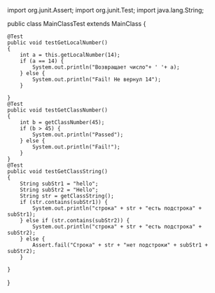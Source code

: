 import org.junit.Assert;
import org.junit.Test;
import java.lang.String;

public class MainClassTest extends MainClass
{

    @Test
    public void testGetLocalNumber()
    {
        int a = this.getLocalNumber(14);
        if (a == 14) {
            System.out.println("Возвращает число"+ ' '+ a);
        } else {
            System.out.println("Fail! Не вернул 14");
        }

    }
    @Test
    public void testGetClassNumber()
    {
        int b = getClassNumber(45);
        if (b > 45) {
            System.out.println("Passed");
        } else {
            System.out.println("Fail!");
        }
    }
    @Test
    public void testGetClassString()
    {
        String subStr1 = "hello";
        String subStr2 = "Hello";
        String str = getClassString();
        if (str.contains(subStr1)) {
            System.out.println("строка" + str + "есть подстрока" + subStr1);
        } else if (str.contains(subStr2)) {
            System.out.println("строка" + str + "есть подстрока" + subStr2);
        } else {
            Assert.fail("Строка" + str + "нет подстроки" + subStr1 + subStr2);
        }

    }
}